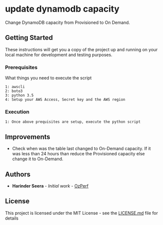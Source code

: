 # update dynamodb capacity
Change DynamoDB capacity from Provisioned to On Demand.

## Getting Started

These instructions will get you a copy of the project up and running on your local machine for development and testing purposes.

### Prerequisites

What things you need to execute the script

```
1: awscli
2: boto3
3: python 3.5
4: Setup your AWS Access, Secret key and the AWS region

```

### Execution

```
1: Once above prequisites are setup, execute the python script
```

## Improvements

* Check when was the table last changed to On-Demand capacity. If it was less than 24 hours than reduce the Provisioned capacity else change it to On-Demand.
## Authors

* **Harinder Seera** - *Initial work* - [OzPerf](https://ozperf.com/)

## License

This project is licensed under the MIT License - see the [LICENSE.md](LICENSE.md) file for details

